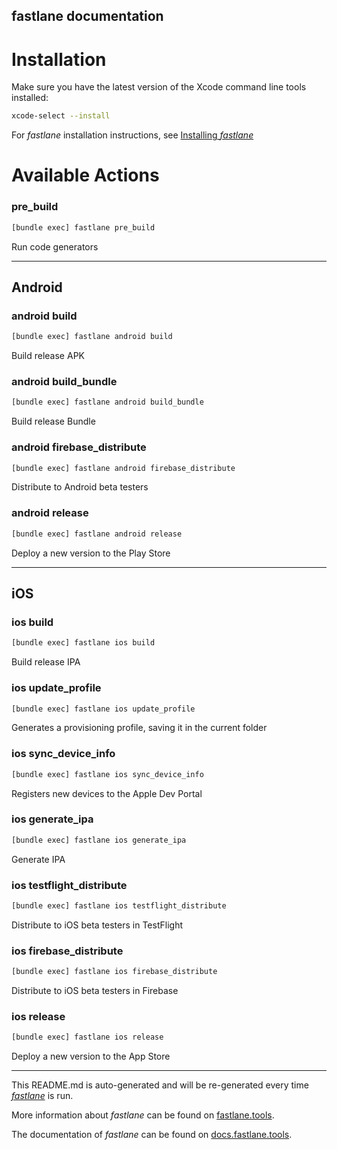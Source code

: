 fastlane documentation
----

# Installation

Make sure you have the latest version of the Xcode command line tools installed:

```sh
xcode-select --install
```

For _fastlane_ installation instructions, see [Installing _fastlane_](https://docs.fastlane.tools/#installing-fastlane)

# Available Actions

### pre_build

```sh
[bundle exec] fastlane pre_build
```

Run code generators

----


## Android

### android build

```sh
[bundle exec] fastlane android build
```

Build release APK

### android build_bundle

```sh
[bundle exec] fastlane android build_bundle
```

Build release Bundle

### android firebase_distribute

```sh
[bundle exec] fastlane android firebase_distribute
```

Distribute to Android beta testers

### android release

```sh
[bundle exec] fastlane android release
```

Deploy a new version to the Play Store

----


## iOS

### ios build

```sh
[bundle exec] fastlane ios build
```

Build release IPA

### ios update_profile

```sh
[bundle exec] fastlane ios update_profile
```

Generates a provisioning profile, saving it in the current folder 

### ios sync_device_info

```sh
[bundle exec] fastlane ios sync_device_info
```

Registers new devices to the Apple Dev Portal

### ios generate_ipa

```sh
[bundle exec] fastlane ios generate_ipa
```

Generate IPA

### ios testflight_distribute

```sh
[bundle exec] fastlane ios testflight_distribute
```

Distribute to iOS beta testers in TestFlight

### ios firebase_distribute

```sh
[bundle exec] fastlane ios firebase_distribute
```

Distribute to iOS beta testers in Firebase

### ios release

```sh
[bundle exec] fastlane ios release
```

Deploy a new version to the App Store

----

This README.md is auto-generated and will be re-generated every time [_fastlane_](https://fastlane.tools) is run.

More information about _fastlane_ can be found on [fastlane.tools](https://fastlane.tools).

The documentation of _fastlane_ can be found on [docs.fastlane.tools](https://docs.fastlane.tools).
